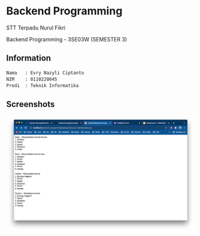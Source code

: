 # Backend Programming

STT Terpadu Nurul Fikri

Backend Programming - 3SE03W (SEMESTER 3)

## Information

```bash
Nama   : Evry Nazyli Ciptanto
NIM    : 0110220045
Prodi  : Teknik Informatika
```

## Screenshots
![picture](assets/img/ss3.png)
